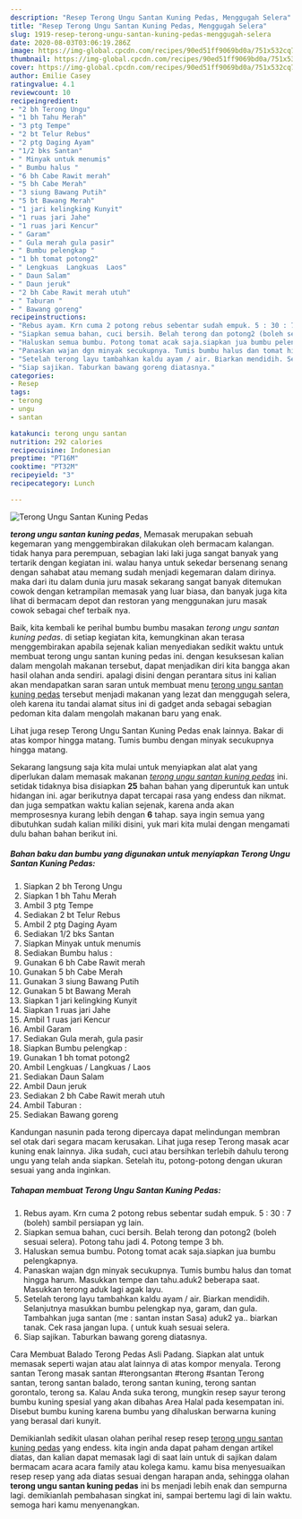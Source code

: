 ```yaml
---
description: "Resep Terong Ungu Santan Kuning Pedas, Menggugah Selera"
title: "Resep Terong Ungu Santan Kuning Pedas, Menggugah Selera"
slug: 1919-resep-terong-ungu-santan-kuning-pedas-menggugah-selera
date: 2020-08-03T03:06:19.286Z
image: https://img-global.cpcdn.com/recipes/90ed51ff9069bd0a/751x532cq70/terong-ungu-santan-kuning-pedas-foto-resep-utama.jpg
thumbnail: https://img-global.cpcdn.com/recipes/90ed51ff9069bd0a/751x532cq70/terong-ungu-santan-kuning-pedas-foto-resep-utama.jpg
cover: https://img-global.cpcdn.com/recipes/90ed51ff9069bd0a/751x532cq70/terong-ungu-santan-kuning-pedas-foto-resep-utama.jpg
author: Emilie Casey
ratingvalue: 4.1
reviewcount: 10
recipeingredient:
- "2 bh Terong Ungu"
- "1 bh Tahu Merah"
- "3 ptg Tempe"
- "2 bt Telur Rebus"
- "2 ptg Daging Ayam"
- "1/2 bks Santan"
- " Minyak untuk menumis"
- " Bumbu halus "
- "6 bh Cabe Rawit merah"
- "5 bh Cabe Merah"
- "3 siung Bawang Putih"
- "5 bt Bawang Merah"
- "1 jari kelingking Kunyit"
- "1 ruas jari Jahe"
- "1 ruas jari Kencur"
- " Garam"
- " Gula merah gula pasir"
- " Bumbu pelengkap "
- "1 bh tomat potong2"
- " Lengkuas  Langkuas  Laos"
- " Daun Salam"
- " Daun jeruk"
- "2 bh Cabe Rawit merah utuh"
- " Taburan "
- " Bawang goreng"
recipeinstructions:
- "Rebus ayam. Krn cuma 2 potong rebus sebentar sudah empuk. 5 : 30 : 7 (boleh) sambil persiapan yg lain."
- "Siapkan semua bahan, cuci bersih. Belah terong dan potong2 (boleh sesuai selera). Potong tahu jadi 4. Potong tempe 3 bh."
- "Haluskan semua bumbu. Potong tomat acak saja.siapkan jua bumbu pelengkapnya."
- "Panaskan wajan dgn minyak secukupnya. Tumis bumbu halus dan tomat hingga harum. Masukkan tempe dan tahu.aduk2 beberapa saat. Masukkan terong aduk lagi agak layu."
- "Setelah terong layu tambahkan kaldu ayam / air. Biarkan mendidih. Selanjutnya masukkan bumbu pelengkap nya, garam, dan gula. Tambahkan juga santan (me : santan instan Sasa) aduk2 ya.. biarkan tanak. Cek rasa jangan lupa. ( untuk kuah sesuai selera."
- "Siap sajikan. Taburkan bawang goreng diatasnya."
categories:
- Resep
tags:
- terong
- ungu
- santan

katakunci: terong ungu santan 
nutrition: 292 calories
recipecuisine: Indonesian
preptime: "PT16M"
cooktime: "PT32M"
recipeyield: "3"
recipecategory: Lunch

---
```



![Terong Ungu Santan Kuning Pedas](https://img-global.cpcdn.com/recipes/90ed51ff9069bd0a/751x532cq70/terong-ungu-santan-kuning-pedas-foto-resep-utama.jpg)

<b><i>terong ungu santan kuning pedas</i></b>, Memasak merupakan sebuah kegemaran yang menggembirakan dilakukan oleh bermacam kalangan. tidak hanya para perempuan, sebagian laki laki juga sangat banyak yang tertarik dengan kegiatan ini. walau hanya untuk sekedar bersenang senang dengan sahabat atau memang sudah menjadi kegemaran dalam dirinya. maka dari itu dalam dunia juru masak sekarang sangat banyak ditemukan cowok dengan ketrampilan memasak yang luar biasa, dan banyak juga kita lihat di bermacam depot dan restoran yang menggunakan juru masak cowok sebagai chef terbaik nya.

Baik, kita kembali ke perihal bumbu bumbu masakan <i>terong ungu santan kuning pedas</i>. di setiap kegiatan kita, kemungkinan akan terasa menggembirakan apabila sejenak kalian menyediakan sedikit waktu untuk membuat terong ungu santan kuning pedas ini. dengan kesuksesan kalian dalam mengolah makanan tersebut, dapat menjadikan diri kita bangga akan hasil olahan anda sendiri. apalagi disini dengan perantara situs ini kalian akan mendapatkan saran saran untuk membuat menu <u>terong ungu santan kuning pedas</u> tersebut menjadi makanan yang lezat dan menggugah selera, oleh karena itu tandai alamat situs ini di gadget anda sebagai sebagian pedoman kita dalam mengolah makanan baru yang enak.

Lihat juga resep Terong Ungu Santan Kuning Pedas enak lainnya. Bakar di atas kompor hingga matang. Tumis bumbu dengan minyak secukupnya hingga matang.


Sekarang langsung saja kita mulai untuk menyiapkan alat alat yang diperlukan dalam memasak makanan <u><i>terong ungu santan kuning pedas</i></u> ini. setidak tidaknya bisa disiapkan <b>25</b> bahan bahan yang diperuntuk kan untuk hidangan ini. agar berikutnya dapat tercapai rasa yang endess dan nikmat. dan juga sempatkan waktu kalian sejenak, karena anda akan memprosesnya kurang lebih dengan <b>6</b> tahap. saya ingin semua yang dibutuhkan sudah kalian miliki disini, yuk mari kita mulai dengan mengamati dulu bahan bahan berikut ini.

<!--inarticleads1-->

##### Bahan baku dan bumbu yang digunakan untuk menyiapkan Terong Ungu Santan Kuning Pedas:

1. Siapkan 2 bh Terong Ungu
1. Siapkan 1 bh Tahu Merah
1. Ambil 3 ptg Tempe
1. Sediakan 2 bt Telur Rebus
1. Ambil 2 ptg Daging Ayam
1. Sediakan 1/2 bks Santan
1. Siapkan  Minyak untuk menumis
1. Sediakan  Bumbu halus :
1. Gunakan 6 bh Cabe Rawit merah
1. Gunakan 5 bh Cabe Merah
1. Gunakan 3 siung Bawang Putih
1. Gunakan 5 bt Bawang Merah
1. Siapkan 1 jari kelingking Kunyit
1. Siapkan 1 ruas jari Jahe
1. Ambil 1 ruas jari Kencur
1. Ambil  Garam
1. Sediakan  Gula merah, gula pasir
1. Siapkan  Bumbu pelengkap :
1. Gunakan 1 bh tomat potong2
1. Ambil  Lengkuas / Langkuas / Laos
1. Sediakan  Daun Salam
1. Ambil  Daun jeruk
1. Sediakan 2 bh Cabe Rawit merah utuh
1. Ambil  Taburan :
1. Sediakan  Bawang goreng


Kandungan nasunin pada terong dipercaya dapat melindungan membran sel otak dari segara macam kerusakan. Lihat juga resep Terong masak acar kuning enak lainnya. Jika sudah, cuci atau bersihkan terlebih dahulu terong ungu yang telah anda siapkan. Setelah itu, potong-potong dengan ukuran sesuai yang anda inginkan. 

<!--inarticleads2-->

##### Tahapan membuat Terong Ungu Santan Kuning Pedas:

1. Rebus ayam. Krn cuma 2 potong rebus sebentar sudah empuk. 5 : 30 : 7 (boleh) sambil persiapan yg lain.
1. Siapkan semua bahan, cuci bersih. Belah terong dan potong2 (boleh sesuai selera). Potong tahu jadi 4. Potong tempe 3 bh.
1. Haluskan semua bumbu. Potong tomat acak saja.siapkan jua bumbu pelengkapnya.
1. Panaskan wajan dgn minyak secukupnya. Tumis bumbu halus dan tomat hingga harum. Masukkan tempe dan tahu.aduk2 beberapa saat. Masukkan terong aduk lagi agak layu.
1. Setelah terong layu tambahkan kaldu ayam / air. Biarkan mendidih. Selanjutnya masukkan bumbu pelengkap nya, garam, dan gula. Tambahkan juga santan (me : santan instan Sasa) aduk2 ya.. biarkan tanak. Cek rasa jangan lupa. ( untuk kuah sesuai selera.
1. Siap sajikan. Taburkan bawang goreng diatasnya.


Cara Membuat Balado Terong Pedas Asli Padang. Siapkan alat untuk memasak seperti wajan atau alat lainnya di atas kompor menyala. Terong santan Terong masak santan #terongsantan #terong #santan Terong santan, terong santan balado, terong santan kuning, terong santan gorontalo, terong sa. Kalau Anda suka terong, mungkin resep sayur terong bumbu kuning spesial yang akan dibahas Area Halal pada kesempatan ini. Disebut bumbu kuning karena bumbu yang dihaluskan berwarna kuning yang berasal dari kunyit. 

Demikianlah sedikit ulasan olahan perihal resep resep <u>terong ungu santan kuning pedas</u> yang endess. kita ingin anda dapat paham dengan artikel diatas, dan kalian dapat memasak lagi di saat lain untuk di sajikan dalam bermacam acara acara family atau kolega kamu. kamu bisa menyesuaikan resep resep yang ada diatas sesuai dengan harapan anda, sehingga olahan <b>terong ungu santan kuning pedas</b> ini bs menjadi lebih enak dan sempurna lagi. demikianlah pembahasan singkat ini, sampai bertemu lagi di lain waktu. semoga hari kamu menyenangkan.

